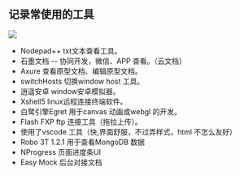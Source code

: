 ## 记录常使用的工具
![](https://raw.githubusercontent.com/katoto/Job-hunting/master/ProScreenShot/topBan.png)

+ Nodepad++ txt文本查看工具。
+ 石墨文档  -- 协同开发，微信、APP 查看。（云文档）
+ Axure 查看原型文档、编辑原型文档。
+ switchHosts 切换window host 工具。
+ 逍遥安卓 window安卓模拟器。
+ Xshell5 linux远程连接终端软件。
+ 白鹭引擎Egret 用于canvas 动画或webgl 的开发。
+ Flash FXP ftp 连接工具（拖拉上传）。
+ 使用了vscode 工具（快,界面舒服，不过弄样式，html 不怎么友好）
+ Robo 3T 1.2.1 用于查看MongoDB 数据
+ NProgress 页面进度条UI
+ Easy Mock 后台对接文档
